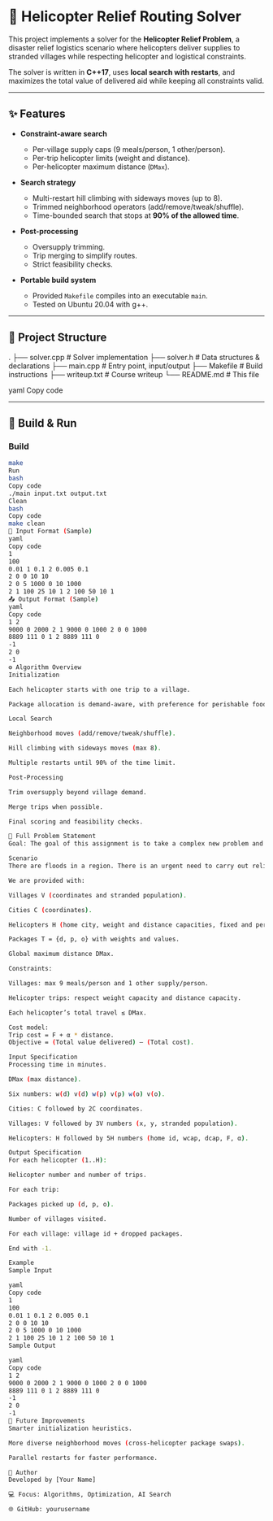 # 🚁 Helicopter Relief Routing Solver

This project implements a solver for the **Helicopter Relief Problem**, a disaster relief logistics scenario where helicopters deliver supplies to stranded villages while respecting helicopter and logistical constraints.  

The solver is written in **C++17**, uses **local search with restarts**, and maximizes the total value of delivered aid while keeping all constraints valid.

---

## ✨ Features

- **Constraint-aware search**  
  - Per-village supply caps (9 meals/person, 1 other/person).  
  - Per-trip helicopter limits (weight and distance).  
  - Per-helicopter maximum distance (`DMax`).  

- **Search strategy**  
  - Multi-restart hill climbing with sideways moves (up to 8).  
  - Trimmed neighborhood operators (add/remove/tweak/shuffle).  
  - Time-bounded search that stops at **90% of the allowed time**.  

- **Post-processing**  
  - Oversupply trimming.  
  - Trip merging to simplify routes.  
  - Strict feasibility checks.  

- **Portable build system**  
  - Provided `Makefile` compiles into an executable `main`.  
  - Tested on Ubuntu 20.04 with g++.  

---

## 📂 Project Structure

.
├── solver.cpp # Solver implementation
├── solver.h # Data structures & declarations
├── main.cpp # Entry point, input/output
├── Makefile # Build instructions
├── writeup.txt # Course writeup
└── README.md # This file

yaml
Copy code

---

## 🚀 Build & Run

### Build
```bash
make
Run
bash
Copy code
./main input.txt output.txt
Clean
bash
Copy code
make clean
📄 Input Format (Sample)
yaml
Copy code
1
100
0.01 1 0.1 2 0.005 0.1
2 0 0 10 10
2 0 5 1000 0 10 1000
2 1 100 25 10 1 2 100 50 10 1
📤 Output Format (Sample)
yaml
Copy code
1 2
9000 0 2000 2 1 9000 0 1000 2 0 0 1000
8889 111 0 1 2 8889 111 0
-1
2 0
-1
⚙️ Algorithm Overview
Initialization

Each helicopter starts with one trip to a village.

Package allocation is demand-aware, with preference for perishable food.

Local Search

Neighborhood moves (add/remove/tweak/shuffle).

Hill climbing with sideways moves (max 8).

Multiple restarts until 90% of the time limit.

Post-Processing

Trim oversupply beyond village demand.

Merge trips when possible.

Final scoring and feasibility checks.

📜 Full Problem Statement
Goal: The goal of this assignment is to take a complex new problem and formulate and solve it as search. Formulation as search is an integral skill of AI that will come in handy whenever you are faced with a new problem. Heuristic search will allow you to find optimal solutions. Local search may not find the optimal solution, but is usually able to find good solutions for really large problems.

Scenario
There are floods in a region. There is an urgent need to carry out relief operations from neighboring cities. There are a fixed set of relief packages to deliver to affected villages using a fleet of helicopters. Each village has a number of people stranded. The goal is to allocate relief deliveries to helicopters such that maximum aid is delivered, while respecting capacity and range limits of each helicopter, and while simultaneously minimizing a “logistical strain” cost caused by routing aid inefficiently.

We are provided with:

Villages V (coordinates and stranded population).

Cities C (coordinates).

Helicopters H (home city, weight and distance capacities, fixed and per-distance costs).

Packages T = {d, p, o} with weights and values.

Global maximum distance DMax.

Constraints:

Villages: max 9 meals/person and 1 other supply/person.

Helicopter trips: respect weight capacity and distance capacity.

Each helicopter’s total travel ≤ DMax.

Cost model:
Trip cost = F + α * distance.
Objective = (Total value delivered) – (Total cost).

Input Specification
Processing time in minutes.

DMax (max distance).

Six numbers: w(d) v(d) w(p) v(p) w(o) v(o).

Cities: C followed by 2C coordinates.

Villages: V followed by 3V numbers (x, y, stranded population).

Helicopters: H followed by 5H numbers (home id, wcap, dcap, F, α).

Output Specification
For each helicopter (1..H):

Helicopter number and number of trips.

For each trip:

Packages picked up (d, p, o).

Number of villages visited.

For each village: village id + dropped packages.

End with -1.

Example
Sample Input

yaml
Copy code
1
100
0.01 1 0.1 2 0.005 0.1
2 0 0 10 10
2 0 5 1000 0 10 1000
2 1 100 25 10 1 2 100 50 10 1
Sample Output

yaml
Copy code
1 2
9000 0 2000 2 1 9000 0 1000 2 0 0 1000
8889 111 0 1 2 8889 111 0
-1
2 0
-1
🔧 Future Improvements
Smarter initialization heuristics.

More diverse neighborhood moves (cross-helicopter package swaps).

Parallel restarts for faster performance.

🙋 Author
Developed by [Your Name]

💻 Focus: Algorithms, Optimization, AI Search

🌐 GitHub: yourusername

